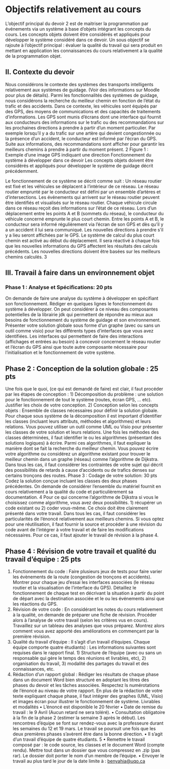 # Objectifs relativement au cours

L’objectif principal du devoir 2 est de maitriser la programmation par événements via un
système à base d’objets intégrant les concepts du cours. Les concepts objets doivent être
considérés et appliqués pour développer le système considéré dans ce devoir.
Un sous objectif se rajoute à l’objectif principal : évaluer la qualité du travail qui sera
produit en mettant en application les connaissances du cours relativement a la qualité de
la programmation objet.

## II. Contexte du devoir

Nous considérons le contexte des systèmes des transports intelligents relativement aux
systèmes de guidage. (Voir des informations sur Moodle pour plus de détails).
Parmi les fonctionnalités des systèmes de guidage, nous considérons la recherche du
meilleur chemin en fonction de l’état du trafic et des accidents. Dans ce contexte, les
véhicules sont équipés par des GPS, des moyens de communications et des capacités de
traitements d’informations. Les GPS sont munis d’écrans dont une interface qui fournit
aux conducteurs des informations sur le trafic ou des recommandations sur les prochaines
directions à prendre à partir d’un moment particulier. Par exemple lorsqu’il y a du trafic
sur une artère qui devient congestionnée ou la présence d’un accident, le conducteur est
informé par l’écran du GPS. Suite aux informations, des recommandations sont afficher
pour garantir les meilleurs chemins à prendre à partir du moment présent. 
2
Figure 1 : Exemple d’une image GPS indiquant une direction
Fonctionnement du système à développer dans ce devoir
Les concepts objets doivent être considérés et appliqués pour développer le système de
guidage décrit précédemment.

Le fonctionnement de ce système se décrit comme suit : Un réseau routier est fixé et les
véhicules se déplacent à l’intérieur de ce réseau. Le réseau routier emprunté par le
conducteur est défini par un ensemble d’artères et d’intersections. Les événements qui
arrivent sur le réseau routier peuvent être identifiés et visualisés sur le réseau routier.
Chaque véhicule circule dans ce réseau reçoit des informations sur l’état de ce réseau.
Lors d’un déplacement entre les points A et B (sommets du réseau), le conducteur du
véhicule concerné emprunte le plus court chemin. Entre les points A et B, le conducteur
sera informé régulièrement via l’écran de son GPS et dès qu’il y a un accident il lui sera
communiqué. Les nouvelles directions à prendre s’il y a lieu seront affichées par le GPS.
Le système de calcul du plus court chemin est activé au début du déplacement. Il sera
réactivé à chaque fois que les nouvelles informations du GPS affectent les résultats des
calculs précédents. Les nouvelles directions doivent être basées sur les meilleurs chemins
calculés. 
3

## III. Travail à faire dans un environnement objet

### Phase 1 : Analyse et Spécifications: 20 pts

On demande de faire une analyse du système à développer en spécifiant son fonctionnement.
Rédiger en quelques lignes le fonctionnement du système à développer. On peut
considérer à ce niveau des composantes potentielles de la librairie jdk qui permettent de répondre
au mieux aux besoins de fonctionnement du système de guidage et son environnement. Présenter
votre solution globale sous forme d’un graphe (avec ou sans un outil comme visio) pour les
différents types d’interfaces que vous avez identifiées. Les interfaces qui permettent de faire des
interactions (affichages et entrées au besoin) à concevoir concernent le réseau routier et l’écran du
GPS ainsi que toute autre composante nécessaire pour l’initialisation et le fonctionnement de
votre système.

## Phase 2 : Conception de la solution globale : 25 pts

Une fois que le quoi, (ce qui est demandé de faire) est clair, il faut procéder par les étapes
de conception : 1) Décomposition du problème : une solution pour le fonctionnement de
tout le système (routes, écran GPS, … etc). Justifier les choix de votre conception. 2)
Conception selon les concepts objets : Ensemble de classes nécessaires pour définir la
solution globale.
Pour chaque sous système de la décomposition il est important d’identifier les classes
(incluant leurs attributs, méthodes et algorithmes) et leurs relations. Vous pouvez utiliser
un outil comme UML ou Visio pour présenter les classes de votre solution et leurs
relations.
Une fois les méthodes des classes déterminées, il faut identifier le ou les algorithmes
(présentant des solutions logiques) à écrire. Parmi ces algorithmes, il faut expliquer la
manière dont se fait la recherche du meilleur chemin. Vous pouvez écrire votre
algorithme ou considérez un algorithme existant pour trouver le meilleur chemin dans un
graphe (réseau) comme l’algorithme de Dijkstra. Dans tous les cas, il faut considérer les
contraintes de votre sujet qui décrit des possibilités de retards à cause d’accidents ou de
trafics denses sur certains tronçons des routes.
Phase 3 : Codage de votre solution: 30 pts
Codez la solution conçue incluant les classes des deux phases précédentes. On demande
de considérer l’ensemble du matériel fournit en cours relativement a la qualité du code et
particulièrement sa documentation. 
4
Pour ce qui concerne l’algorithme de Dijkstra si vous le choisissez comme algorithme,
vous avez deux possibilités. 1) récupérer un code existant ou 2) coder vous-même. Ce
choix doit être clairement présenté dans votre travail. Dans tous les cas, il faut considérer
les particularités de l’énoncé relativement aux meilleurs chemins. Si vous optez pour
une réutilisation, il faut fournir la source et procéder à une révision du code avant de
l’intégrer à votre travail et de faire les modifications nécessaires. Pour ce cas, il faut
ajouter le travail de révision à la phase 4.

## Phase 4 : Révision de votre travail et qualité du travail d’équipe : 25 pts

1) Fonctionnement du code : Faire plusieurs jeux de tests pour faire varier les
évènements de la route (congestion de tronçons et accidents). Montrer pour chaque jeu
d’essai les interfaces associées (le réseau routier et la visualisation de l’interface du GPS).
Détaillez le fonctionnement de chaque test en décrivant la situation à partir du point de
départ avec la destination associée et le ou les événements ainsi que les réactions du GPS.
2) Révision de votre code : En considérant les notes du cours relativement à la qualité, on
demande de préparer une fiche de révision. Procéder alors à l’analyse de votre travail
(selon les critères vus en cours). Travaillez sur un tableau des analyses que vous préparez.
Montrez alors comment vous avez apporté des améliorations en commençant par la
première révision.
3) Qualité du travail d’équipe : Il s’agit d’un travail d’équipes. Chaque équipe comporte
quatre étudiants) : Les informations suivantes sont requises dans le rapport final. 1)
Structure de l’équipe (avec ou sans un responsable qui gère le temps des réunions et
livrables, etc), 2) organisation du travail, 3) modalité des partages du travail et des
connaissances, etc.
4) Rédaction d’un rapport global : Rédiger les résultats de chaque phase dans un
document Word bien structuré en adoptant les titres des phases du devoir et les tâches
associées. Respectez ls numérotations de l’énoncé au niveau de votre rapport. En plus de
la rédaction de votre texte expliquant chaque phase, il faut intégrer des graphes (UML,
Visio) et images écran pour illustrer le fonctionnement de système.
Livrables et modalités
• L’énoncé est disponible le 20 février
• Date de remise du travail : le 9 Avril (Aucun retard ne sera toléré).
• Consultation obligatoire à la fin de la phase 2 (estimer la semaine 3 après le
début). Les rencontres d’équipe se font sur rendez-vous avec la professeure durant
les semaines du 12 et 19 mars. Le travail se poursuit une fois que les deux
premières phases s’avèrent être dans la bonne direction.
• Il s’agit d’un travail d’équipe de quatre étudiants. 
5
• Remettre le travail composé par : le code source, les classes et le document Word
(compte rendu). Mettre tout dans un dossier que vous compressez en .zip (pas
rar). Le dossier doit porter le nom d’un membre de l’équipe.
• Envoyer le travail au plus tard le jour de la date limite à : benyahia@uqo.ca 
